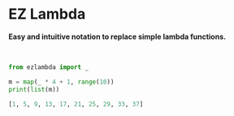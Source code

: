 # EZ Lambda

**Easy and intuitive notation to replace simple lambda functions.**

&nbsp;

```python
from ezlambda import _

m = map(_ * 4 + 1, range(10))
print(list(m))
```
```python
[1, 5, 9, 13, 17, 21, 25, 29, 33, 37]
```
